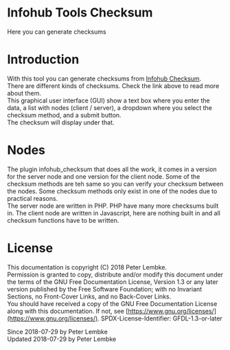 # Infohub Tools Checksum

Here you can generate checksums

# Introduction

With this tool you can generate checksums from [Infohub Checksum](plugin,infohub_checksum).  
There are different kinds of checksums. Check the link above to read more about them.  
This graphical user interface (GUI) show a text box where you enter the data, a list with nodes (client / server), a
dropdown where you select the checksum method, and a submit button.  
The checksum will display under that.

# Nodes

The plugin infohub_checksum that does all the work, it comes in a version for the server node and one version for the
client node. Some of the checksum methods are teh same so you can verify your checksum between the nodes. Some checksum
methods only exist in one of the nodes due to practical reasons.  
The server node are written in PHP. PHP have many more checksums built in. The client node are written in Javascript,
here are nothing built in and all checksum functions have to be written.

# License

This documentation is copyright (C) 2018 Peter Lembke.  
Permission is granted to copy, distribute and/or modify this document under the terms of the GNU Free Documentation
License, Version 1.3 or any later version published by the Free Software Foundation; with no Invariant Sections, no
Front-Cover Links, and no Back-Cover Links.  
You should have received a copy of the GNU Free Documentation License along with this documentation. If not,
see [https://www.gnu.org/licenses/](https://www.gnu.org/licenses/). SPDX-License-Identifier: GFDL-1.3-or-later

Since 2018-07-29 by Peter Lembke  
Updated 2018-07-29 by Peter Lembke  
